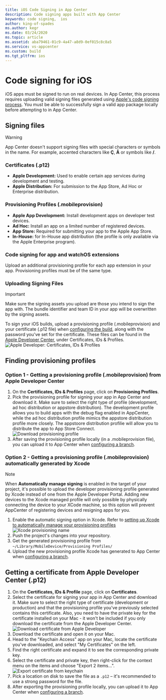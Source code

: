 ```yaml
---
title: iOS Code Signing in App Center
description: Code signing apps built with App Center
keywords: code signing,  ios
author: king-of-spades
ms.author: kegr
ms.date: 03/24/2020
ms.topic: article
ms.assetid: aba79461-01c9-4a47-a8d9-0ef015c8c8a5
ms.service: vs-appcenter
ms.custom: build
ms.tgt_pltfrm: ios
---
```


# Code signing for iOS
iOS apps must be signed to run on real devices. In App Center, this process requires uploading valid signing files generated using [Apple's code signing process](https://developer.apple.com/support/code-signing/). You must be able to successfully sign a valid app package locally before attempting to in App Center. 

## Signing files
> [!WARNING]
> App Center doesn't support signing files with special characters or symbols in the name. For example, accented characters like **Ç**, **Ã** or symbols like **/**.

### Certificates (.p12)
- **Apple Development:** Used to enable certain app services during development and testing.
- **Apple Distribution:** For submission to the App Store, Ad Hoc or Enterprise distribution.

### Provisioning Profiles (.mobileprovision)
- **Apple App Development:** Install development apps on developer test devices.
- **Ad Hoc:** Install an app on a limited number of registered devices.
- **App Store:** Required for submitting your app to the Apple App Store.
- **In-House:** for In-House app distribution (the profile is only available via the Apple Enterprise program).

### Code signing for app and watchOS extensions
Upload an additional provisioning profile for each app extension in your app. Provisioning profiles must be of the same type.

### Uploading Signing Files
> [!IMPORTANT]
> Make sure the signing assets you upload are those you intend to sign the app with. The bundle identifier and team ID in your app will be overwritten by the signing assets. 

To sign your iOS builds, upload a provisioning profile (.mobileprovision) and your certificate (.p12 file) when [configuring the build](~/build/ios/first-build.md), along with the password you've set for the certificate. These files can be found in the [Apple Developer Center](https://developer.apple.com/account/), under Certificates, IDs & Profiles.
![Apple Developer: Certificates, IDs & Profiles](images/apple-developer-certificates-blurred-outlier.png)

## Finding provisioning profiles 
### Option 1 - Getting a provisioning profile (.mobileprovision) from Apple Developer Center
1. On the **Certificates, IDs & Profiles** page, click on **Provisioning Profiles**.
2. Pick the provisioning profile for signing your app in App Center and download it. Make sure to select the right type of profile (development, ad hoc distribution or appstore distribution). The development profile allows you to build apps with the debug flag enabled in AppCenter, while the ad hoc distribution profile mimics the appstore distribution profile more closely. The appstoore distribution profilie will allow you to distribute the app to App Store Connect.
   ![Download provisioning profile](images/provisioning-profile-blurred-outlier.png)
3. After saving the provisioning profile locally (in a .mobileprovision file), you can upload it to App Center when [configuring a branch](~/build/ios/first-build.md).

### Option 2 - Getting a provisioning profile (.mobileprovision) automatically generated by Xcode
> [!NOTE] 
> When **Automatically manage signing** is enabled in the target of your project, it's possible to upload the developer provisioning profile generated by Xcode instead of one from the Apple Developer Portal. Adding new devices to the Xcode managed profile will only possible by physically connecting the device to your XCode machine, so this option will prevent AppCenter of registering devices and resigning apps for you.

1. Enable the automatic signing option in Xcode. Refer to [setting up Xcode to automatically manage your provisioning profiles](https://developer.apple.com/library/content/qa/qa1814/_index.html)
   ![Xcode provisioning name](images/xcode-8-provisioning-profile-name-outlier.jpg)
2. Push the project's changes into your repository.
3. Get the generated provisioning profile from `~/Library/MobileDevice/Provisioning Profiles/`
4. Upload the new provisioning profile Xcode has generated to App Center when [configuring a branch](~/build/ios/first-build.md).

## Getting a certificate from Apple Developer Center (.p12)
1. On the **Certificates, IDs & Profile** page, click on **Certificates**.
2. Select the certificate for signing your app in App Center and download it. Make sure to select the right type of certificate (development or production) and that the provisioning profile you've previously selected contains this certificate. Also, you need to have the private key for the certificate installed on your Mac - it won't be included if you only download the certificate from the Apple Developer Center.
   ![Download certificate from Apple Developer](images/certificate-blurred-outlier.png)
3. Download the certificate and open it on your Mac.
4. Head to the "Keychain Access" app on your Mac, locate the certificate you've downloaded, and select "My Certificates" on the left.
5. Find the right certificate and expand it to see the corresponding private key.
6. Select the certificate and private key, then right-click for the context menu on the items and choose "Export 2 items…".
   ![Export certificate from keychain](images/ios-keychain-certificates-outlier-spaced.png)
7. Pick a location on disk to save the file as a `.p12` – it's recommended to use a strong password for the file.
8. After exporting the provisioning profile locally, you can upload it to App Center when [configuring a branch](~/build/ios/first-build.md).

[apple-certificates]: images/apple-developer-certificates-blurred-outlier.png
[download-provisioning-profile]: images/provisioning-profile-blurred-outlier.png
[export-certificate]: images/ios-keychain-certificates-outlier-spaced.png
[download-certificate]: images/certificate-blurred-outlier.png
[xcode-provisioning-name]: images/xcode-8-provisioning-profile-name-outlier.jpg
